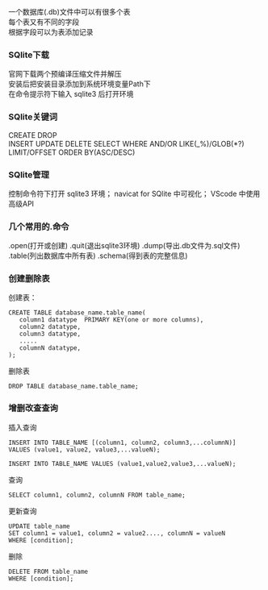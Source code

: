 一个数据库(.db)文件中可以有很多个表  
每个表又有不同的字段  
根据字段可以为表添加记录
### SQlite下载
官网下载两个预编译压缩文件并解压  
安装后把安装目录添加到系统环境变量Path下  
在命令提示符下输入 sqlite3 后打开环境  
### SQlite关键词
CREATE DROP  
INSERT UPDATE DELETE SELECT
WHERE AND/OR 
LIKE(_%)/GLOB(*?)
LIMIT/OFFSET 
ORDER BY(ASC/DESC)

### SQlite管理
控制命令符下打开 sqlite3 环境；
navicat for SQlite 中可视化；
VScode 中使用高级API
### 几个常用的.命令
.open(打开或创建) 
.quit(退出sqlite3环境) 
.dump(导出.db文件为.sql文件)
.table(列出数据库中所有表)
.schema(得到表的完整信息)
### 创建删除表
创建表：
```
CREATE TABLE database_name.table_name(
   column1 datatype  PRIMARY KEY(one or more columns),
   column2 datatype,
   column3 datatype,
   .....
   columnN datatype,
);
```
删除表
```
DROP TABLE database_name.table_name;
```
### 增删改查查询
插入查询
```
INSERT INTO TABLE_NAME [(column1, column2, column3,...columnN)]  
VALUES (value1, value2, value3,...valueN);

INSERT INTO TABLE_NAME VALUES (value1,value2,value3,...valueN);
```
查询
```
SELECT column1, column2, columnN FROM table_name;
```
更新查询
```
UPDATE table_name
SET column1 = value1, column2 = value2...., columnN = valueN
WHERE [condition];
```
删除
```
DELETE FROM table_name
WHERE [condition];
```